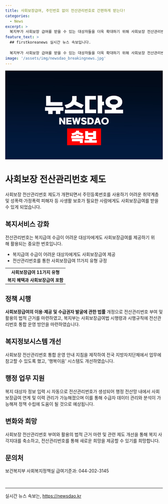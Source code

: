 ```yaml
---
title: 사회보장급여, 주민번호 없이 전산관리번호로 간편하게 받는다!
categories:
  - News
excerpt: >
  복지부가 사회보장 급여를 받을 수 있는 대상자들을 더욱 확대하기 위해 사회보장 전산관리번호 제도를 개편해 시행했다. 주민등록번호가 없거나 사용하기 어려운 취약계층과 성폭력·가정폭력 피해자 등도 복지서비스를 받을 수 있게 되었으며, 이를 위해 전산관리번호를 활용할 수 있게 됐다. 전산관리번호를 통해 복지 사각지대를 축소하고 새로운 희망을 줄 수 있게 된 것으로 평가되고 있다. (150자)
feature_text: >
  ## firstkoreanews 실시간 뉴스 속보입니다.

  복지부가 사회보장 급여를 받을 수 있는 대상자들을 더욱 확대하기 위해 사회보장 전산관리번호 제도를 개편해 시행했다. 주민등록번호가 없거나 사용하기 어려운 취약계층과 성폭력·가정폭력 피해자 등도 복지서비스를 받을 수 있게 되었으며, 이를 위해 전산관리번호를 활용할 수 있게 됐다. 전산관리번호를 통해 복지 사각지대를 축소하고 새로운 희망을 줄 수 있게 된 것으로 평가되고 있다. (150자)
image: '/assets/img/newsdao_breakingnews.jpg'
---
```


<p><img src="/assets/img/newsdao_breakingnews.jpg" alt="firstkoreanews 속보" /></p>

<h1>사회보장 전산관리번호 제도</h1>

<p data-ke-size="size16">사회보장 전산관리번호 제도가 개편되면서 주민등록번호를 사용하기 어려운 취약계층 및 성폭력·가정폭력 피해자 등 사생활 보호가 필요한 사람에게도 사회보장급여를 받을 수 있게 되었습니다.</p>

<h2 data-ke-size="size26">복지서비스 강화</h2>

<p data-ke-size="size16">전산관리번호는 복지급여 수급이 어려운 대상자에게도 사회보장급여를 제공하기 위해 활용되는 중요한 번호입니다.</p>

<ul>
  <li>복지급여 수급이 어려운 대상자에게도 사회보장급여 제공</li>
  <li>전산관리번호를 통한 사회보장급여 11가지 유형 규정</li>
</ul>

<table>
  <tr>
    <td style="text-align: center; height: 17px;"><b>사회보장급여 11가지 유형</b></td>
  </tr>
  <tr>
    <td style="text-align: center; height: 17px;"><b>복지 혜택과 사회보장급여 포함</b></td>
  </tr>
</table>

<h2 data-ke-size="size26">정책 시행</h2>

<p data-ke-size="size16"><b>사회보장급여의 이용·제공 및 수급권자 발굴에 관한 법률</b> 개정으로 전산관리번호 부여 및 활용의 법적 근거를 마련하였고, 복지부는 사회보장급여법 시행령과 시행규칙에 전산관리번호 통합 운영 방안을 마련하였습니다.</p>

<h2 data-ke-size="size26">복지정보시스템 개선</h2>

<p data-ke-size="size16">사회보장 전산관리번호 통합 운영 안내 지침을 제작하여 전국 지방자치단체에서 업무에 참고할 수 있도록 했고, '행복이음' 시스템도 개선하였습니다.</p>

<h2 data-ke-size="size26">행정 업무 지원</h2>

<p data-ke-size="size16">복지 대상자 정보 입력 시 자동으로 전산관리번호가 생성되어 행정 전산망 내에서 사회보장급여 연계 및 이력 관리가 가능해졌으며 이를 통해 수급자 데이터 관리와 분석이 가능해져 정책 수립에 도움이 될 것으로 예상됩니다.</p>

<h2 data-ke-size="size26">변화와 희망</h2>

<p data-ke-size="size16">사회보장 전산관리번호 부여와 활용의 법적 근거 마련 및 관련 제도 개선을 통해 복지 사각지대를 축소하고, 전산관리번호를 통해 새로운 희망을 제공할 수 있기를 희망합니다.</p>

<h2 data-ke-size="size26">문의처</h2>

<p data-ke-size="size16">보건복지부 사회복지정책실 급여기준과: 044-202-3145</p>

<p data-ke-size="size16">&nbsp;</p>

<hr>
실시간 뉴스 속보는, <a href="https://newsdao.kr" rel="dofollow">https://newsdao.kr</a>


